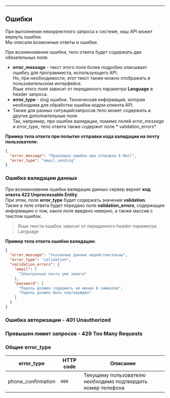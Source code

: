 ---

## Ошибки

При выполнении некорректного запроса к системе, наш API может вернуть ошибки. \
Мы описали возможные ответы и ошибки.

При возникновении ошибки, тело ответа будет содержать два обязательных поля:

- **error_message** - текст этого поля более подробно описывает ошибку для программиста, использующего API. \
  Но, при необходимости, этот текст также можно отображать в пользовательском интерфейсе. \
  Язык этого поля зависит от переданного параметра **Language** в header запроса.
- **error_type** - slug ошибки. Техническая информация, которая необходима для обработки ошибки кодом клиента API.
- Также для разных ситуаций/запросов тело может содержать и другие дополнительные поля. \
  Так, например, при ошибке валидации, помимо полей *error_message* и *error_type*, тело ответа также содержит поле *
  validation_errors*.

**Пример тела ответа при попытке отправки кода валидации на почту пользователя:**

```json
{
  "error_message": "Произошла ошибка при отправке E-Mail",
  "error_type": "email_sending"
}
```

### Ошибка валидации данных

При возникновении ошибки валидации данных сервер вернет **код ответа 422 Unprocessable Entity**. \
При этом, поле **error_type** будет содержать значение **validation**. \
Также в теле ответа будет передано поле **validation_errors**, содержащее информацию о том, какое поле введено неверно,
а также массив с текстом ошибок.
> Язык текста ошибок зависит от переданного header-параметра Language

**Пример тела ответа ошибки валидации:**

```json
{
  "error_message": "Указанные данные недействительны",
  "error_type": "validation",
  "validation_errors": {
    "email": [
      "Электронная почта уже занята"
    ],
    "password": [
      "Пароль должен содержать не менее 8 символов",
      "Пароль должен быть подтвержден"
    ]
  }
}
```

### Ошибка авторизации - 401 Unauthorized

### Превышен лимит запросов - 429 Too Many Requests

### Общие error_type

| error_type | HTTP code | Описание |
| ------ | ------ | ------ |
| phone_confirmation | `400` | Текущему пользователю необходимо подтвердить номер телефона |
